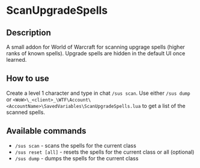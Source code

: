 # ScanUpgradeSpells

## Description

A small addon for World of Warcraft for scanning upgrage spells (higher ranks
of known spells). Upgrade spells are hidden in the default UI once learned.

## How to use

Create a level 1 character and type in chat `/sus scan`. Use either `/sus dump`
or `<WoW>\_<client>_\WTF\Account\<AccountName>\SavedVariables\ScanUpgradeSpells.lua`
to get a list of the scanned spells.

## Available commands

- `/sus scan` - scans the spells for the current class
- `/sus reset [all]` - resets the spells for the current class or all (optional)
- `/sus dump` - dumps the spells for the current class

